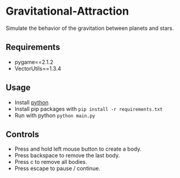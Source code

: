 # Gravitational-Attraction
Simulate the behavior of the gravitation between planets and stars.

## Requirements
* pygame==2.1.2
* VectorUtils==1.3.4

## Usage
* Install [python](https://www.python.org/downloads/)
* Install pip packages with ```pip install -r requirements.txt```
* Run with python ```python main.py```

## Controls
* Press and hold left mouse button to create a body.
* Press backspace to remove the last body.
* Press c to remove all bodies.
* Press escape to pause / continue.

